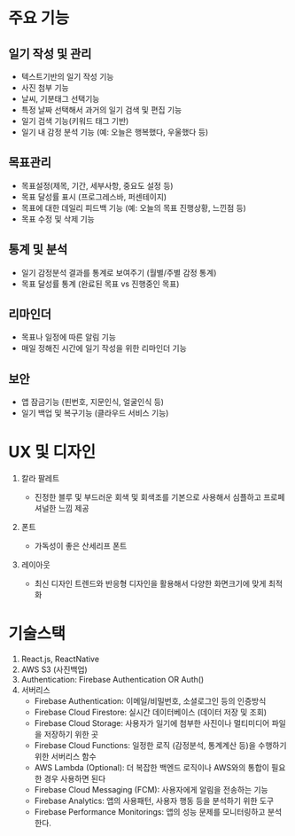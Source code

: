 # 주요 기능

## 일기 작성 및 관리

- 텍스트기반의 일기 작성 기능
- 사진 첨부 기능
- 날씨, 기분태그 선택기능
- 특정 날짜 선택해서 과거의 일기 검색 및 편집 기능
- 일기 검색 기능(키워드 태그 기반)
- 일기 내 감정 분석 기능 (예: 오늘은 행복했다, 우울했다 등)

## 목표관리

- 목표설정(제목, 기간, 세부사항, 중요도 설정 등)
- 목표 달성률 표시 (프로그레스바, 퍼센테이지) 
- 목표에 대한 데일리 피드백 기능 (예: 오늘의 목표 진행상황, 느낀점 등)
- 목표 수정 및 삭제 기능

## 통계 및 분석

- 일기 감정분석 결과를 통계로 보여주기 (월별/주별 감정 통계)
- 목표 달성률 통계 (완료된 목표 vs 진행중인 목표)

## 리마인더

- 목표나 일정에 따른 알림 기능
- 매일 정해진 시간에 일기 작성을 위한 리마인더 기능

## 보안

- 앱 잠금기능 (핀번호, 지문인식, 얼굴인식 등)
- 일기 백업 및 복구기능 (클라우드 서비스 기능)

# UX 및 디자인

1. 칼라 팔레트
    - 진정한 블루 및 부드러운 회색 및 회색조를 기본으로 사용해서 심플하고 프로페셔널한 느낌 제공

2. 폰트
    - 가독성이 좋은 산세리프 폰트

3. 레이아웃
    - 최신 디자인 트렌드와 반응형 디자인을 활용해서 다양한 화면크기에 맞게 최적화

# 기술스택

1. React.js, ReactNative
2. AWS S3 (사진백업)
3. Authentication: Firebase Authentication OR Auth()
4. 서버리스
    - Firebase Authentication: 이메일/비밀번호, 소셜로그인 등의 인증방식
    - Firebase Cloud Firestore: 실시간 데이터베이스 (데이터 저장 및 조회)
    - Firebase Cloud Storage: 사용자가 일기에 첨부한 사진이나 멀티미디어 파일을 저장하기 위한 곳
    - Firebase Cloud Functions: 일정한 로직 (감정분석, 통계계산 등)을 수행하기 위한 서버리스 함수
    - AWS Lambda (Optional): 더 복잡한 백엔드 로직이나 AWS와의 통합이 필요한 경우 사용하면 된다
    - Firebase Cloud Messaging (FCM): 사용자에게 알림을 전송하는 기능
    - Firebase Analytics: 앱의 사용패턴, 사용자 행동 등을 분석하기 위한 도구
    - Firebase Performance Monitorings: 앱의 성능 문제를 모니터링하고 분석한다.